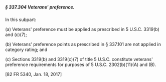 ##### § 337.304 Veterans' preference. #####

In this subpart:

(a) Veterans' preference must be applied as prescribed in 5 U.S.C. 3319(b) and (c)(7);

(b) Veterans' preference points as prescribed in § 337.101 are not applied in category rating; and

(c) Sections 3319(b) and 3319(c)(7) of title 5 U.S.C. constitute veterans' preference requirements for purposes of 5 U.S.C. 2302(b)(11)(A) and (B).

[82 FR 5340, Jan. 18, 2017]